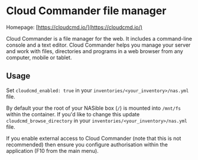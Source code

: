 # Cloud Commander file manager

Homepage: [https://cloudcmd.io/](https://cloudcmd.io/)


Cloud Commander is a file manager for the web. It includes a command-line console and a text editor. Cloud Commander helps you manage your server and work with files, directories and programs in a web browser from any computer, mobile or tablet.


## Usage

Set `cloudcmd_enabled: true` in your `inventories/<your_inventory>/nas.yml` file.

By default your the root of your NASible box (`/`) is mounted into `/mnt/fs` within the container. If you'd like to
change this update `cloudcmd_browse_directory` in your `inventories/<your_inventory>/nas.yml` file.

If you enable external access to Cloud Commander (note that this is not recommended) then ensure you configure authorisation
within the application (F10 from the main menu).
